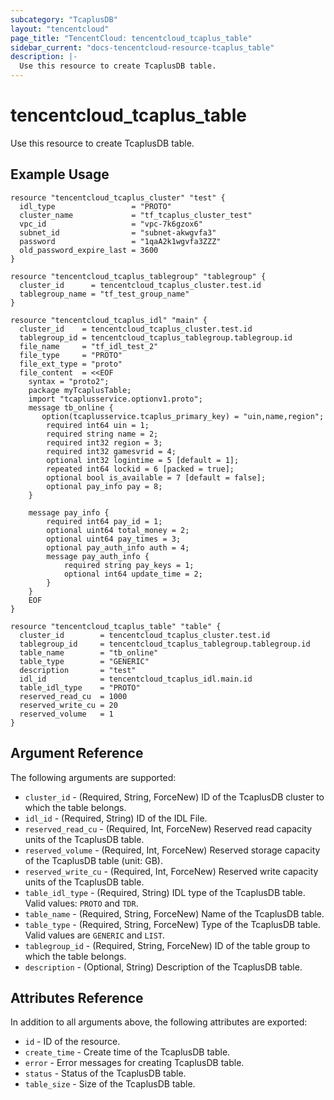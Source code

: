 ```yaml
---
subcategory: "TcaplusDB"
layout: "tencentcloud"
page_title: "TencentCloud: tencentcloud_tcaplus_table"
sidebar_current: "docs-tencentcloud-resource-tcaplus_table"
description: |-
  Use this resource to create TcaplusDB table.
---
```


# tencentcloud_tcaplus_table

Use this resource to create TcaplusDB table.

## Example Usage

```hcl
resource "tencentcloud_tcaplus_cluster" "test" {
  idl_type                 = "PROTO"
  cluster_name             = "tf_tcaplus_cluster_test"
  vpc_id                   = "vpc-7k6gzox6"
  subnet_id                = "subnet-akwgvfa3"
  password                 = "1qaA2k1wgvfa3ZZZ"
  old_password_expire_last = 3600
}

resource "tencentcloud_tcaplus_tablegroup" "tablegroup" {
  cluster_id      = tencentcloud_tcaplus_cluster.test.id
  tablegroup_name = "tf_test_group_name"
}

resource "tencentcloud_tcaplus_idl" "main" {
  cluster_id    = tencentcloud_tcaplus_cluster.test.id
  tablegroup_id = tencentcloud_tcaplus_tablegroup.tablegroup.id
  file_name     = "tf_idl_test_2"
  file_type     = "PROTO"
  file_ext_type = "proto"
  file_content  = <<EOF
    syntax = "proto2";
    package myTcaplusTable;
    import "tcaplusservice.optionv1.proto";
    message tb_online {
       option(tcaplusservice.tcaplus_primary_key) = "uin,name,region";
        required int64 uin = 1;
        required string name = 2;
        required int32 region = 3;
        required int32 gamesvrid = 4;
        optional int32 logintime = 5 [default = 1];
        repeated int64 lockid = 6 [packed = true];
        optional bool is_available = 7 [default = false];
        optional pay_info pay = 8;
    }

    message pay_info {
        required int64 pay_id = 1;
        optional uint64 total_money = 2;
        optional uint64 pay_times = 3;
        optional pay_auth_info auth = 4;
        message pay_auth_info {
            required string pay_keys = 1;
            optional int64 update_time = 2;
        }
    }
    EOF
}

resource "tencentcloud_tcaplus_table" "table" {
  cluster_id        = tencentcloud_tcaplus_cluster.test.id
  tablegroup_id     = tencentcloud_tcaplus_tablegroup.tablegroup.id
  table_name        = "tb_online"
  table_type        = "GENERIC"
  description       = "test"
  idl_id            = tencentcloud_tcaplus_idl.main.id
  table_idl_type    = "PROTO"
  reserved_read_cu  = 1000
  reserved_write_cu = 20
  reserved_volume   = 1
}
```

## Argument Reference

The following arguments are supported:

* `cluster_id` - (Required, String, ForceNew) ID of the TcaplusDB cluster to which the table belongs.
* `idl_id` - (Required, String) ID of the IDL File.
* `reserved_read_cu` - (Required, Int, ForceNew) Reserved read capacity units of the TcaplusDB table.
* `reserved_volume` - (Required, Int, ForceNew) Reserved storage capacity of the TcaplusDB table (unit: GB).
* `reserved_write_cu` - (Required, Int, ForceNew) Reserved write capacity units of the TcaplusDB table.
* `table_idl_type` - (Required, String) IDL type of the TcaplusDB table. Valid values: `PROTO` and `TDR`.
* `table_name` - (Required, String, ForceNew) Name of the TcaplusDB table.
* `table_type` - (Required, String, ForceNew) Type of the TcaplusDB table. Valid values are `GENERIC` and `LIST`.
* `tablegroup_id` - (Required, String, ForceNew) ID of the table group to which the table belongs.
* `description` - (Optional, String) Description of the TcaplusDB table.

## Attributes Reference

In addition to all arguments above, the following attributes are exported:

* `id` - ID of the resource.
* `create_time` - Create time of the TcaplusDB table.
* `error` - Error messages for creating TcaplusDB table.
* `status` - Status of the TcaplusDB table.
* `table_size` - Size of the TcaplusDB table.


